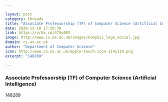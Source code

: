 ```yaml
---

layout: post
category: threads
title: "Associate Professorship (TF) of Computer Science (Artificial Intelligence)"
date: 2020-12-10 17:56:39
link: https://vrhk.co/375y0EX
image: http://www.cs.ox.ac.uk/images/CompSci_logo_social.jpg
domain: cs.ox.ac.uk
author: "Department of Computer Science"
icon: http://www.cs.ox.ac.uk/apple-touch-icon-114x114.png
excerpt: "148289"

---
```


### Associate Professorship (TF) of Computer Science (Artificial Intelligence)

148289